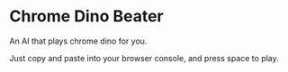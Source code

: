 # Chrome Dino Beater
An AI that plays chrome dino for you.

Just copy and paste into your browser console, and press space to play.
